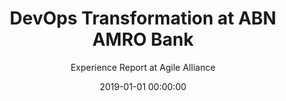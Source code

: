 ---
title: 'DevOps Transformation at ABN AMRO Bank'
subtitle: 'Experience Report at Agile Alliance'
description: 'Many organisations execute IT transformations to be more efficient and effective. However, the context differs between organisations, and there is no blueprint to copy IT transformations across organisations. We need to listen to the signals from inside of the organisation, learn, and adapt. In this experience report, we detail our approach and learning for a DevOps transformation within a bank in The Netherlands. Our most valuable insight is to put people at the centre of the transformation since we work in a knowledge field.'
type: 'experience report'
website: 'https://www.agilealliance.org/resources/experience-reports/devops-transformation-at-abn-amro-bank/'
date: 2019-01-01 00:00:00
featured_image: '/images/writing/2019-01-01-experience-report-agile-alliance-devops-transformation-at-abn-amro-bank.webp'
---